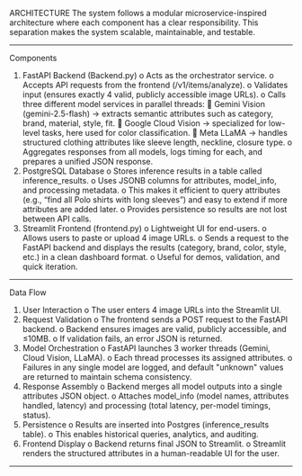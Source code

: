 ARCHITECTURE
The system follows a modular microservice-inspired architecture where each component has a clear responsibility. This separation makes the system scalable, maintainable, and testable.
________________________________________
Components
1.	FastAPI Backend (Backend.py)
o	Acts as the orchestrator service.
o	Accepts API requests from the frontend (/v1/items/analyze).
o	Validates input (ensures exactly 4 valid, publicly accessible image URLs).
o	Calls three different model services in parallel threads:
	Gemini Vision (gemini-2.5-flash) → extracts semantic attributes such as category, brand, material, style, fit.
	Google Cloud Vision → specialized for low-level tasks, here used for color classification.
	Meta LLaMA → handles structured clothing attributes like sleeve length, neckline, closure type.
o	Aggregates responses from all models, logs timing for each, and prepares a unified JSON response.
2.	PostgreSQL Database
o	Stores inference results in a table called inference_results.
o	Uses JSONB columns for attributes, model_info, and processing metadata.
o	This makes it efficient to query attributes (e.g., “find all Polo shirts with long sleeves”) and easy to extend if more attributes are added later.
o	Provides persistence so results are not lost between API calls.
3.	Streamlit Frontend (frontend.py)
o	Lightweight UI for end-users.
o	Allows users to paste or upload 4 image URLs.
o	Sends a request to the FastAPI backend and displays the results (category, brand, color, style, etc.) in a clean dashboard format.
o	Useful for demos, validation, and quick iteration.
________________________________________
Data Flow
1.	User Interaction
o	The user enters 4 image URLs into the Streamlit UI.
2.	Request Validation
o	The frontend sends a POST request to the FastAPI backend.
o	Backend ensures images are valid, publicly accessible, and ≤10MB.
o	If validation fails, an error JSON is returned.
3.	Model Orchestration
o	FastAPI launches 3 worker threads (Gemini, Cloud Vision, LLaMA).
o	Each thread processes its assigned attributes.
o	Failures in any single model are logged, and default "unknown" values are returned to maintain schema consistency.
4.	Response Assembly
o	Backend merges all model outputs into a single attributes JSON object.
o	Attaches model_info (model names, attributes handled, latency) and processing (total latency, per-model timings, status).
5.	Persistence
o	Results are inserted into Postgres (inference_results table).
o	This enables historical queries, analytics, and auditing.
6.	Frontend Display
o	Backend returns final JSON to Streamlit.
o	Streamlit renders the structured attributes in a human-readable UI for the user.
________________________________________
